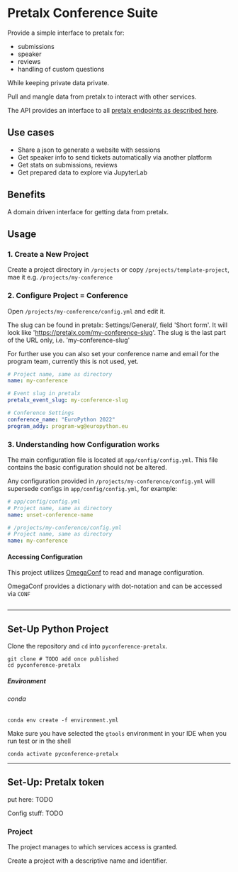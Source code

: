# Pretalx Conference Suite

Provide a simple interface to pretalx for:
- submissions
- speaker
- reviews
- handling of custom questions

While keeping private data private.

Pull and mangle data from pretalx to interact with other services.

The API provides an interface to all [pretalx endpoints as described here](https://docs.pretalx.org/api/resources/index.html).

## Use cases

* Share a json to generate a website with sessions
* Get speaker info to send tickets automatically via another platform 
* Get stats on submissions, reviews
* Get prepared data to explore via JupyterLab

## Benefits

A domain driven interface for getting data from pretalx.


## Usage

### 1. Create a New Project

Create a project directory in `/projects` or copy `/projects/template-project`,  mae it e.g. `/projects/my-conference`

### 2. Configure Project = Conference

Open `/projects/my-conference/config.yml` and edit it.

The slug can be found in pretalx: Settings/General/, field 'Short form'. It will look like 'https://pretalx.com/my-conference-slug'. 
The slug is the last part of the URL only, i.e. 'my-conference-slug'

For further use you can also set your conference name and email for the program team, currently this is not used, yet.

```yaml
# Project name, same as directory
name: my-conference

# Event slug in pretalx
pretalx_event_slug: my-conference-slug

# Conference Settings
conference_name: "EuroPython 2022"
program_addy: program-wg@europython.eu
```

### 3. Understanding how Configuration works

The main configuration file is located at `app/config/config.yml`. This file contains the basic configuration should not be altered.

Any configuration provided in `/projects/my-conference/config.yml` will supersede configs in `app/config/config.yml`, for example:

```yaml
# app/config/config.yml
# Project name, same as directory
name: unset-conference-name
```

```yaml
# /projects/my-conference/config.yml
# Project name, same as directory
name: my-conference
```

#### Accessing Configuration

This project utilizes [OmegaConf](https://omegaconf.readthedocs.io/en/2.1_branch/) to read and manage configuration.

OmegaConf provides a dictionary with dot-notation and can be accessed via `CONF` 

```python


```


---

## Set-Up Python Project

Clone the repository and `cd` into `pyconference-pretalx`.

```shell
git clone # TODO add once published
cd pyconference-pretalx
````

##### Environment

###### conda
```shell
conda env create -f environment.yml
```
Make sure you have selected the `gtools` environment in your IDE when you run test or in the shell

```shell
conda activate pyconference-pretalx
```


--- 
## Set-Up: Pretalx token

put here: TODO

Config stuff: TODO

### Project

The project manages to which services access is granted.  

Create a project with a descriptive name and identifier.

